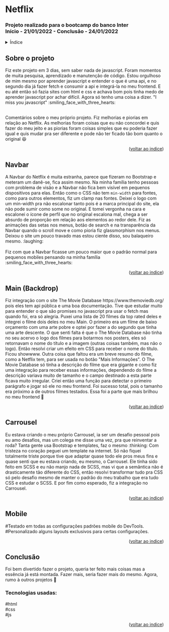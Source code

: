 <h1> Netflix</h1>
<h3> Projeto realizado para o bootcamp do banco Inter
  <br />
Início - 21/01/2022 - Conclusão - 24/01/2022 </h3>

<!-- TABLE OF CONTENTS -->
<details>
  <summary name="indice">Índice</summary>
  <ol>   
    <li><a href="#projeto">Sobre o projeto</a></li>
    <li><a href="#navbar">Navbar</a></li>
    <li><a href="#main">Main(Backdrop)</a></li>
    <li><a href="#carrousel">Carrousel</a></li>
    <li><a href="#mobile">Mobile</a></li>
    <li><a href="#conclusão">Conclusão</a></li>
  </ol>
</details>
<h2 name="projeto"> Sobre o projeto  </h2>
Fiz este projeto em 3 dias, sem saber nada de javascript. Foram momentos de muita pesquisa, aprendizado e manutenção de código. Estou orgulhoso de mim mesmo por aprender javascript e entender o que é uma api, e no segundo dia já fazer fetch e consumir a api e integrá-la no meu frontend. E eu até então só fazia sites com html e css e achava bom pois tinha medo de aprender javascript por achar difícil. Agora só tenho uma coisa a dizer. "I miss you javascript" :smiling_face_with_three_hearts:   
<br /><br />

Comentários sobre o meu próprio projeto. Fiz melhorias e piorias em relação ao Netflix. As melhorias foram coisas que eu não concordei e quis fazer do meu jeito e as piorias foram coisas simples que eu poderia fazer igual e quis mudar pra ser diferente e pode não ter ficado tão bom quanto o original :laughing:
<p align="right">(<a href="#indice">voltar ao indice</a>)</p>

<h2 name="navbar"> Navbar  </h2>
A Navbar do Netflix é muita estranha, parece que fizeram no Bootstrap e meteram um danê-se, fica assim mesmo. Na minha família tenho pessoas com problema de visão e a Navbar não fica bem visível em pequenos dispositivos para elas. Então como o CSS não tem <code>min-width</code> para fontes, como para outros elementos, fiz um clamp nas fontes. Deixei o logo com um min-width pra não escalonar tanto pois é a marca principal do site, ela não pode sumir como some no original. E tomei vergonha na cara e escalonei o ícone de perfil que no original escalona mal, chega a ser absurdo de proporção em relação aos elementos ao redor dele. Fiz as animações das setas nos menus, botão de search e na transparência da Navbar quando o scroll move e como pioria fiz glassmorphism nos menus. Deixou o site um pouco travado mas estou ciente disso, sou balaqueiro mesmo. :laughing:  
<br /><br />
Fiz com que a Navbar ficasse um pouco maior que o padrão normal para pequenos mobiles pensando na minha família :smiling_face_with_three_hearts:
<p align="right">(<a href="#indice">voltar ao indice</a>)</p>

<h2 name="main"> Main (Backdrop) </h2>
Fiz integração com o site The Movie Database https://www.themoviedb.org/ pois eles tem api pública e uma boa documentação. Tive que estudar muito para entender o que são promises no javascript pra usar o fetch mas quando foi, era só alegria. Puxei uma lista de 20 filmes da top rated deles e integrei o filme dois deles no meu Main. O primeiro era um filme de baixo orçamento com uma arte pobre e optei por fazer a do segundo que tinha uma arte descente. O que senti falta é que o The Movie Database não tinha no seu acervo o logo dos filmes para botarmos nos posters, eles só retornavam o nome do título e a imagem (outras coisas também, mas não o logo). Então resolvi criar um efeito em CSS para receber o nome do título. Ficou showwww.  
Outra coisa que faltou era um breve resumo do filme, como a Netflix tem, para ser usada no botão "Mais Informações". O The Movie Database só tinha a descrição do filme que era gigante e como fiz uma integração para receber essas informações, dependendo do filme a descrição variava muito de tamanho e o campo destinado a esta parte ficava muito irregular. Criei então uma função para detectar o primeiro parágrafo e jogar só ele no meu frontend. Foi sucesso total, pois o tamanho era próximo a de outros filmes testados. Essa foi a parte que mais brilhou no meu frontend 👏  
<p align="right">(<a href="#indice">voltar ao indice</a>)</p>

<h2 name="carrousel"> Carrousel </h2>
Eu estava criando o meu próprio Carrousel, ia ser um desafio pessoal pois eu amo desafios, mas um colega me disse uma vez, pra que reinventar a roda? Tanta gente usa Bootstrap e templates, faz o mesmo :thinking:  
Com tristeza no coração peguei um template na internet. Só não fiquei totalmente triste porque tive que adaptar quase todo ele pros meus fins e quase senti que eu estava criando, eu mesmo, o Carrousel. Ele tinha sido feito em SCSS e eu não manjo nada de SCSS, mas vi que a semântica não é drasticamente tão diferente do CSS, então resolvi transformar tudo pra CSS só pelo desafio mesmo de manter o padrão do meu trabalho que era tudo CSS e estudar o SCSS. E por fim como esperado, fiz a integração no Carrousel.
<p align="right">(<a href="#indice">voltar ao indice</a>)</p>

<h2 name="mobile">Mobile </h2>
#Testado em todas as configurações padrões mobile do DevTools.  
<br />
#Personalizado alguns layouts exclusivos para certas configurações.
<p align="right">(<a href="#indice">voltar ao indice</a>)</p>

<h2 name="conclusão">Conclusão</h2>
Foi bem divertido fazer o projeto, queria ter feito mais coisas mas a essência já está montada. Fazer mais, seria fazer mais do mesmo. Agora, rumo à outros projetos 💪  

<h3>Tecnologias usadas:</h3>
#html
<br />
#css
<br />
#js
<p align="right">(<a href="#indice">voltar ao indice</a>)</p> 

